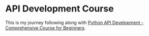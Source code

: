 # API Development Course

This is my journey following along with [Python API Development - Comprehensive Course for Beginners](https://youtu.be/0sOvCWFmrtA).

